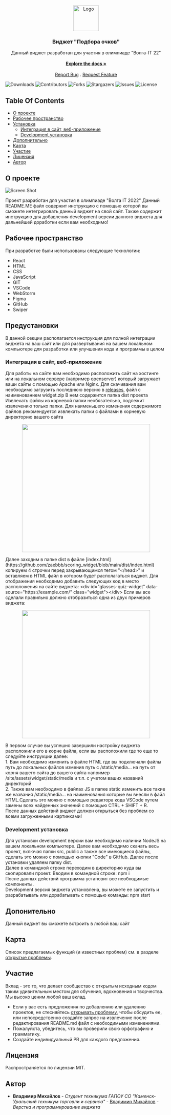<br/>
<p align="center">
  <a href="https://github.com/zaebbb/scoring_widget">
    <img src="https://github.com/zaebbb/scoring_widget/blob/main/public/logo192.png?raw=true" alt="Logo" width="80" height="80">
  </a>

  <h3 align="center">Виджет "Подбора очков"</h3>

  <p align="center">
    Данный виджет разработан для участия в олимпиаде "Волга-IT 22"
    <br/>
    <br/>
    <a href="https://github.com/zaebbb/scoring_widget"><strong>Explore the docs »</strong></a>
    <br/>
    <br/>
    <a href="https://github.com/zaebbb/scoring_widget/issues">Report Bug</a>
    .
    <a href="https://github.com/zaebbb/scoring_widget/issues">Request Feature</a>
  </p>
</p>

![Downloads](https://img.shields.io/github/downloads/zaebbb/scoring_widget/total) ![Contributors](https://img.shields.io/github/contributors/zaebbb/scoring_widget?color=dark-green) ![Forks](https://img.shields.io/github/forks/zaebbb/scoring_widget?style=social) ![Stargazers](https://img.shields.io/github/stars/zaebbb/scoring_widget?style=social) ![Issues](https://img.shields.io/github/issues/zaebbb/scoring_widget) ![License](https://img.shields.io/github/license/zaebbb/scoring_widget) 

## Table Of Contents

* [О проекте](#о-проекте)
* [Рабочее пространство](#рабочее-пространство)
* [Установка](#предустановки)
  * [Интеграция в сайт, веб-приложение](#интеграция-в-сайт-веб-приложение)
  * [Development установка](#development-установка)
* [Дополнительно](#дополнительно)
* [Карта](#карта)
* [Участие](#участие)
* [Лицензия](#лицензия)
* [Автор](#автор)

## О проекте

![Screen Shot](https://sun9-22.userapi.com/s/v1/if2/HmuTjyWe3ec8S2pLq2BeI3zj2GrtwKMZsloVWzaSYPilF_aM3q1W348dbvHJBizckEulMgfKdCZEqESn9CmfC386.jpg?size=1280x647&quality=96&type=album)

Проект разработан для участия в олимпиаде "Волга IT 2022"
Данный README.ME файл содержит инструкцию с помощью которой вы сможете интегрировать данный виджет на свой сайт.
Также содержит инструкцию для добавления development версии данного виджета для дальнейшей доработки если вам необходимо!

## Рабочее пространство

При разработке были использованы следующие технологии:
- React
- HTML
- CSS
- JavaScript
- GIT
- VSCode
- WebStorm
- Figma
- GitHub
- Swiper


## Предустановки

В данной секции располагается инструкция для полной интеграции виджета на ваш сайт или для развертывания на вашем локальном компьютере для разработки или улучшения кода и программы в целом

### Интеграция в сайт, веб-приложение

Для работы на сайте вам необходимо расположить сайт на хостинге или на локальном сервере (например openserver) который загружает ваши сайты с помощью Apache или Nginx. 
Для скачивания вам необходимо загрузить последнюю версию в [releases](https://github.com/zaebbb/scoring_widget/releases/tag/widget), файл с наименованием widget.zip
В нем содержится папка dist проекта
Извлекать файлы из корневой папки необязательно, подлежит извлечению только папки. 
Для наименьшего изменения содержимого файлов рекомендуется извлекать папки с файлами в корневую директорию вашего сайта
<p align="center">
<img src="https://sun3-8.userapi.com/s/v1/if2/RfWng8swuuwurkAiDN2DgN2TSX_MelwhOMERfsVchPDBf5QUAVfLZfNWxojgpxGB54z9N5ke7RtjAHbGq2GCO3dE.jpg?size=576x281&quality=96&type=album" width="400" />
</p>
Далее заходим в папке dist в файле [index.html](https://github.com/zaebbb/scoring_widget/blob/main/dist/index.html) копируем 4 строчки перед закрывающимся тегом "&#60;/head&#62;" и вставляем в HTML файл в котором будет располагаться виджет. Для отображения необходимо добавить следующих код в место расположения на сайте виджета:
&#60;div id="glasses-quiz-widget" data-source="https://example.com/" class="widget"&#62;&#60;/div&#62;
Если вы все сделали правильно должно отобразиться одна из двух примеров виджета:
<p align="center">
<img src="https://sun3-16.userapi.com/s/v1/if2/ARZTdxJFd6ROzM_PuVZhtLKVPKX3F_Pz0u0iJLE7qdxaHY0zY1zo4YK69wUblO9nVJN5lvi5IZsPJrJyG1lyMuYe.jpg?size=780x684&quality=96&type=album" width="400" />
</p>
В первом случае вы успешно завершили настройку виджета расположили его в корне файла, если вы расположили где то еще то следуйте инструкции далее: <br>
1. Вам необходимо изменить в файле HTML где вы подключали файлы путь до локальных файлов изменив путь с /static/media... на путь от корня вашего сайта до вашего сайта например /site/assets/widget/static/media и т.п. с учетом ваших названий директорий<br>
2. Также вам необходимо в файлах JS в папке static изменить все такие же названия /static/media... на наименования которые вы внесли в файл HTML.Сделать это можно с помощью редактора кода VSCode путем замены всех найденных значений с помощью CTRL + SHIFT + R. <br>
После данных действий виджет должен открыться без проблем со всеми загруженными картинками!

### Development установка

Для установки development версии вам необходимо наличии NodeJS на вашем локальном компьютере. 
Далее вам необходимо скачать весь проект, включая папки src, public а также все имеющиеся файлы, сделать это можно с помощью кнопки "Code" в GitHub. Далее после установки удаляем папку dist. <br>
Далее в командной строке переходим в директорию куда вы скопировали проект.
Вводим в командной строке: npm i <br>
После данных действий программа установит все необходимые компоненты. <br>
Development версия виджета установлена, вы можете ее запустить и разрабатывать или дорабатывать с помощью команды: npm start

## Допонительно

Данный виджет вы сможете встроить в любой ваш сайт

## Карта 

Список предлагаемых функций (и известных проблем) см. в разделе [открытые проблемы](https://github.com/zaebbb/scoring_widget/issues).

## Участие

Вклад - это то, что делает сообщество с открытым исходным кодом таким удивительным местом для обучения, вдохновения и творчества. Мы высоко ценим любой ваш вклад.
* Если у вас есть предложения по добавлению или удалению проектов, не стесняйтесь [открывать проблему](https://github.com/zaebbb/scoring_widget/issues/new), чтобы обсудить ее, или непосредственно создайте запрос на извлечение после редактирования README.md файл с необходимыми изменениями.
* Пожалуйста, убедитесь, что вы проверили свою орфографию и грамматику.
* Создайте индивидуальный PR для каждого предложения.




## Лицензия

Распространяется по лицензии MIT. 

## Автор

* **Владимир Михайлов** - *Студент техникума ГАПОУ СО "Каменск-Уральский техникум торговли и сервиса"* - [Владимир Михайлов](https://github.com/zaebbb) - *Верстка и программирование виджета*


